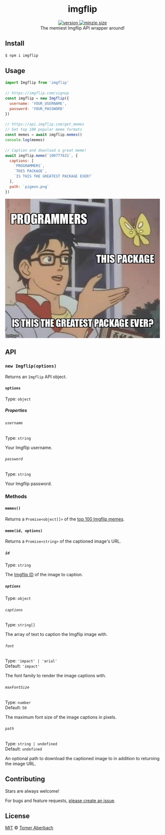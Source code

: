 <h1 align="center">
  imgflip
</h1>

<div align="center">
  <a href="https://npmjs.org/package/imgflip">
    <img src="https://badgen.now.sh/npm/v/imgflip" alt="version" />
  </a>
  <a href="https://bundlephobia.com/result?p=imgflip">
    <img src="https://badgen.net/bundlephobia/minzip/imgflip" alt="minzip size" />
  </a>
</div>

<div align="center">
  The memiest Imgflip API wrapper around!
</div>

## Install

```sh
$ npm i imgflip
```

## Usage

```js
import Imgflip from 'imgflip'

// https://imgflip.com/signup
const imgflip = new Imgflip({
  username: 'YOUR_USERNAME',
  password: 'YOUR_PASSWORD'
})

// https://api.imgflip.com/get_memes
// Get top 100 popular meme formats
const memes = await imgflip.memes()
console.log(memes)

// Caption and download a great meme!
await imgflip.meme(`100777631`, {
  captions: [
    `PROGRAMMERS`,
    `THIS PACKAGE`,
    `IS THIS THE GREATEST PACKAGE EVER?`
  ],
  path: `pigeon.png`
})
```

![](https://raw.githubusercontent.com/TomerAberbach/imgflip/main/pigeon.png)

## API

### `new Imgflip(options)`

Returns an `Imgflip` API object.

#### `options`

Type: `object`

##### Properties

###### `username`

Type: `string`

Your Imgflip username.

###### `password`

Type: `string`

Your Imgflip password.

### Methods

#### `memes()`

Returns a `Promise<object[]>` of the
[top 100 Imgflip memes](https://api.imgflip.com).

#### `meme(id, options)`

Returns a `Promise<string>` of the captioned image's URL.

##### `id`

Type: `string`

The [Imgflip ID](https://api.imgflip.com) of the image to caption.

##### `options`

Type: `object`

###### `captions`

Type: `string[]`

The array of text to caption the Imgflip image with.

###### `font`

Type: `'impact' | 'arial'`\
Default: `'impact'`

The font family to render the image captions with.

###### `maxFontSize`

Type: `number`\
Default: `50`

The maximum font size of the image captions in pixels.

###### `path`

Type: `string | undefined`\
Default: `undefined`

An optional path to download the captioned image to in addition to returning the
image URL.

## Contributing

Stars are always welcome!

For bugs and feature requests,
[please create an issue](https://github.com/TomerAberbach/imgflip/issues/new).

## License

[MIT](https://github.com/TomerAberbach/imgflip/blob/main/license) ©
[Tomer Aberbach](https://github.com/TomerAberbach)
